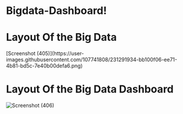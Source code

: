 # Bigdata-Dashboard!
<h1>Layout Of the Big Data</h1>
[Screenshot (405)](https://user-images.githubusercontent.com/107741808/231291934-bb100f06-ee71-4b81-bd5c-7e40b00defa6.png)

<h1>Layout Of the Big Data Dashboard</h1>

![Screenshot (406)](https://user-images.githubusercontent.com/107741808/231292152-3f402700-c6ef-488f-814d-7c2b22d56294.png)
